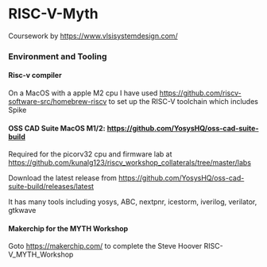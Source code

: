 # RISC-V-Myth
Coursework by https://www.vlsisystemdesign.com/

### Environment and Tooling

#### Risc-v compiler
On a MacOS with a apple M2 cpu I have used https://github.com/riscv-software-src/homebrew-riscv to set up the RISC-V toolchain which includes Spike

#### OSS CAD Suite MacOS M1/2: https://github.com/YosysHQ/oss-cad-suite-build
Required for the picorv32 cpu and firmware lab at https://github.com/kunalg123/riscv_workshop_collaterals/tree/master/labs

Download the latest release from https://github.com/YosysHQ/oss-cad-suite-build/releases/latest

It has many tools including yosys, ABC, nextpnr, icestorm, iverilog, verilator, gtkwave

#### Makerchip for the MYTH Workshop
Goto https://makerchip.com/ to complete the Steve Hoover RISC-V_MYTH_Workshop
